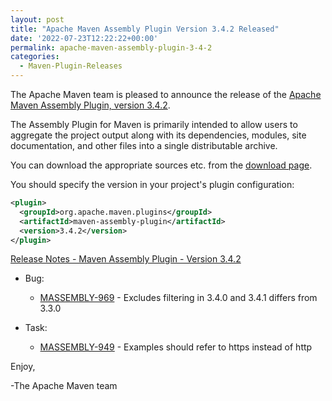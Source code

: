 ```yaml
---
layout: post
title: "Apache Maven Assembly Plugin Version 3.4.2 Released"
date: '2022-07-23T12:22:22+00:00'
permalink: apache-maven-assembly-plugin-3-4-2
categories:
  - Maven-Plugin-Releases
---
```

The Apache Maven team is pleased to announce the release of the [Apache
Maven Assembly Plugin, version 3.4.2](https://maven.apache.org/plugins/maven-assembly-plugin/).

The Assembly Plugin for Maven is primarily intended to allow users to aggregate
the project output along with its dependencies, modules, site documentation,
and other files into a single distributable archive.

You can download the appropriate sources etc. from the [download page](https://maven.apache.org/plugins/maven-assembly-plugin/download.cgi).

You should specify the version in your project's plugin configuration:

```xml
<plugin>
  <groupId>org.apache.maven.plugins</groupId>
  <artifactId>maven-assembly-plugin</artifactId>
  <version>3.4.2</version>
</plugin>
```

<!-- more -->

[Release Notes - Maven Assembly Plugin - Version 3.4.2](https://issues.apache.org/jira/secure/ReleaseNote.jspa?projectId=12317220&version=12352095)

* Bug:

    * [MASSEMBLY-969](https://issues.apache.org/jira/browse/MASSEMBLY-969) - Excludes filtering in 3.4.0 and 3.4.1 differs from 3.3.0

* Task:

    * [MASSEMBLY-949](https://issues.apache.org/jira/browse/MASSEMBLY-949) - Examples should refer to https instead of http

Enjoy,

-The Apache Maven team
